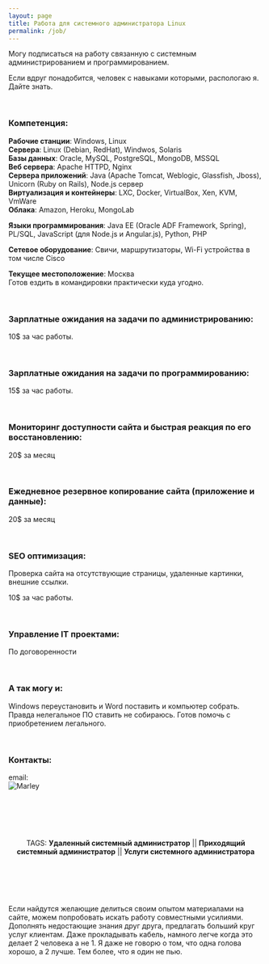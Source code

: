 ```yaml
---
layout: page
title: Работа для системного администратора Linux
permalink: /job/
---
```



Могу подписаться на работу связанную с системным администрированием и программированием.

Если вдруг понадобится, человек с навыками которыми, распологаю я. Дайте знать.

<br/>

### Компетенция:

<strong>Рабочие станции</strong>: Windows, Linux  
<strong>Сервера</strong>: Linux (Debian, RedHat), Windwos, Solaris  
<strong>Базы данных</strong>: Oracle, MySQL, PostgreSQL, MongoDB, MSSQL  
<strong>Веб сервера</strong>: Apache HTTPD, Nginx  
<strong>Сервера приложений</strong>: Java (Apache Tomcat, Weblogic, Glassfish, Jboss), Unicorn (Ruby on Rails), Node.js сервер  
<strong>Виртуализация и контейнеры</strong>: LXC, Docker, VirtualBox, Xen, KVM, VmWare  
<strong>Облака</strong>: Amazon, Heroku, MongoLab  

<strong>Языки программирования</strong>: Java EE (Oracle ADF Framework, Spring), PL/SQL, JavaScript (для Node.js и Angular.js), Python, PHP  

<strong>Сетевое оборудование</strong>: Свичи, маршрутизаторы, Wi-Fi устройства в том числе Cisco

<strong>Текущее местоположение</strong>: Москва  
Готов ездить в командировки практически куда угодно.  

<br/>

### Зарплатные ожидания на задачи по администрированию:

10$ за час работы.


<br/>

### Зарплатные ожидания на задачи по программированию:

15$ за час работы.

<br/>

### Мониторинг доступности сайта и быстрая реакция по его восстановлению:

20$ за месяц

<br/>

### Ежедневное резервное копирование сайта (приложение и данные):

20$ за месяц

<br/>

### SEO оптимизация:

Проверка сайта на отсутствующие страницы, удаленные картинки, внешние ссылки.  

10$ за час работы.

<br/>

### Управление IT проектами:

По договоренности

<br/>

### А так могу и:

Windows переустановить и Word поставить и компьютер собрать.
Правда нелегальное ПО ставить не собираюсь. Готов помочь с приобретением легального.  

<br/>

### Контакты:


email:  
![Marley](http://img.fotografii.org/a3333333mail.gif "Marley")


<br/><br/>
<br/><br/>

<div align="center">
TAGS: <strong>Удаленный системный администратор</strong> || <strong>Приходящий системный администратор</strong> || <strong>Услуги системного администратора</strong>
</div>


<br/><br/>
<br/><br/>

Если найдутся желающие делиться своим опытом материалами на сайте, можем попробовать искать работу совместными усилиями. Дополнять недостающие знания друг друга, предлагать больший круг услуг клиентам. Даже прокладывать кабель, намного легче когда это делает 2 человека а не 1. Я даже не говорю о том, что одна голова хорошо, а 2 лучше. Тем более, что я один не пью.
